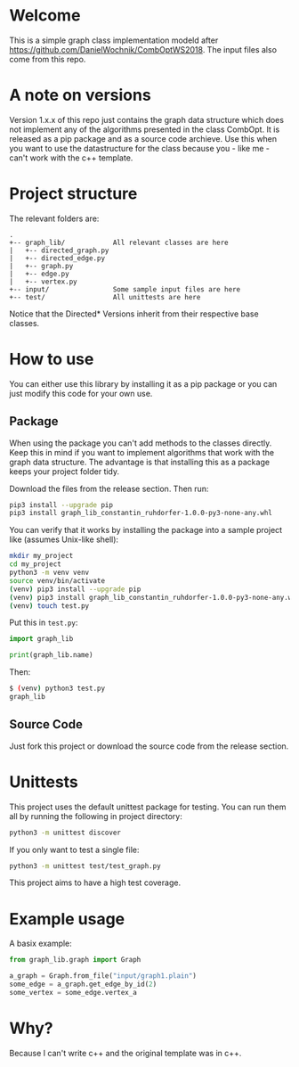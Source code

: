 # Welcome

This is a simple graph class implementation modeld after https://github.com/DanielWochnik/CombOptWS2018.
The input files also come from this repo.

# A note on versions

Version 1.x.x of this repo just contains the graph data structure which does not implement any of the algorithms presented in the class CombOpt.
It is released as a pip package and as a source code archieve.
Use this when you want to use the datastructure for the class because you - like me - can't work with the c++ template.

# Project structure

The relevant folders are:

```
.
+-- graph_lib/            All relevant classes are here
|   +-- directed_graph.py
|   +-- directed_edge.py
|   +-- graph.py
|   +-- edge.py
|   +-- vertex.py
+-- input/                Some sample input files are here
+-- test/                 All unittests are here
```

Notice that the Directed\* Versions inherit from their respective base classes.

# How to use

You can either use this library by installing it as a pip package or you can just modify this code for your own use.

## Package

When using the package you can't add methods to the classes directly.
Keep this in mind if you want to implement algorithms that work with the graph data structure.
The advantage is that installing this as a package keeps your project folder tidy.

Download the files from the release section.
Then run:

```sh
pip3 install --upgrade pip
pip3 install graph_lib_constantin_ruhdorfer-1.0.0-py3-none-any.whl
```

You can verify that it works by installing the package into a sample project like (assumes Unix-like shell):

```sh
mkdir my_project
cd my_project
python3 -m venv venv
source venv/bin/activate
(venv) pip3 install --upgrade pip
(venv) pip3 install graph_lib_constantin_ruhdorfer-1.0.0-py3-none-any.whl
(venv) touch test.py
```

Put this in `test.py`:

```python
import graph_lib

print(graph_lib.name)
```

Then:

```sh
$ (venv) python3 test.py
graph_lib
```

## Source Code

Just fork this project or download the source code from the release section.

# Unittests

This project uses the default unittest package for testing.
You can run them all by running the following in project directory:

```sh
python3 -m unittest discover
```

If you only want to test a single file:

```sh
python3 -m unittest test/test_graph.py
```

This project aims to have a high test coverage.

# Example usage

A basix example:

```python
from graph_lib.graph import Graph

a_graph = Graph.from_file("input/graph1.plain")
some_edge = a_graph.get_edge_by_id(2)
some_vertex = some_edge.vertex_a
```

# Why?

Because I can't write c++ and the original template was in c++.
